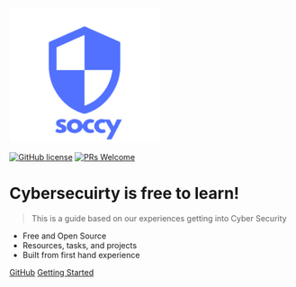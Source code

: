 ![logo](images/logo1.png)

[![GitHub license](https://img.shields.io/github/license/learntocloud/learn-to-cloud.svg)](https://github.com/soc-cy/soc-cy.github.io/blob/main/LICENSE)
[![PRs Welcome](https://img.shields.io/badge/PRs-welcome-brightgreen.svg?style=flat-square)](http://makeapullrequest.com)

# Cybersecuirty is free to learn!

> This is a guide based on our experiences getting into Cyber Security

- Free and Open Source 
- Resources, tasks, and projects
- Built from first hand experience

[GitHub](https://github.com/soc-cy/soc-cy.github.io)
[Getting Started](#homepage)
